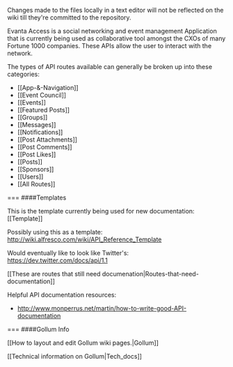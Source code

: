 <!-- --- title: Evanta Access API Documentation -->

Changes made to the files locally in a text editor will not be reflected on the wiki till they're committed to the repository.

Evanta Access is a social networking and event management Application that is currently being used as  collaborative tool amongst the CXOs of many Fortune 1000 companies. These APIs allow the user to interact with the network.

The types of API routes available can generally be broken up into these categories:

* [[App-&-Navigation]]
* [[Event Council]]
* [[Events]]
* [[Featured Posts]]
* [[Groups]]
* [[Messages]]
* [[Notifications]]
* [[Post Attachments]]
* [[Post Comments]]
* [[Post Likes]]
* [[Posts]]
* [[Sponsors]]
* [[Users]]
* [[All Routes]]

===
####Templates

This is the template currently being used for new documentation: [[Template]]

Possibly using this as a template: http://wiki.alfresco.com/wiki/API_Reference_Template

Would eventually like to look like Twitter's: https://dev.twitter.com/docs/api/1.1

[[These are routes that still need documenation|Routes-that-need-documentation]]

Helpful API documentation resources:

* http://www.monperrus.net/martin/how-to-write-good-API-documentation

===
####Gollum Info

[[How to layout and edit Gollum wiki pages.|Gollum]]

[[Technical information on Gollum|Tech_docs]]